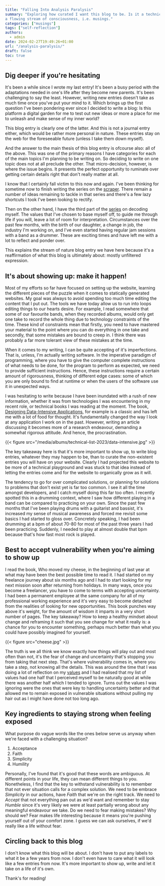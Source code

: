 ```yaml
---
title: "Falling Into Analysis Paralysis"
summary: "Exploring how curated I want this blog to be. Is it a technical playground for me to test out ideas or 
a flowing stream of consciousness, i.e. musings."
categories: ["musings"]
tags: ["self-reflection"]
authors:
  - admin
date: 2024-02-27T19:49:26+01:00
url: "/analysis-paralysis/"
draft: false
toc: true
---
```


## Dig deeper if you're hesitating

It's been a while since I wrote my last entry! It's been a busy period with the
adaptations needed in one's life after they become new parents. It's been
challenging to say the least. However, writing new entries doesn't take as much
time once you've put your mind to it. Which brings up the first question I've
been pondering ever since I decided to write a blog: Is this platform a digital
garden for me to test out new ideas or more a place for me to unleash and make
sense of my inner world?

This blog entry is clearly one of the latter. And this is not a journal entry
either, which would be rather more personal in nature. These entries stay on the
web for the foreseeable future (unless I take them down myself).

And the answer to the main thesis of this blog entry is ofcourse also: all of
the above. This was one of the primary reasons I have categories for each of the
main topics I'm planning to be writing on. So deciding to write on one topic
does not at all preclude the other. That micro-decision, however, is where the
issue begins. It presents the perfect opportunity to ruminate over getting
certain details right that don't really matter at all.

I know that I certainly fall victim to this now and again. I've been thinking
for sometime now to finish writing the series on the
[scraper](/content/post/series-building-a-scraper-that-scales/_index.md). There
remain a number of ideas remaining to tackle in that series and there's a few
lazy shortcuts I took I've been looking to rectify.

Then on the other hand, I have the third part of the
[series](/content/post/series-decoding-rohail/_index.md) on decoding myself. The
values that I've chosen to base myself off, to guide me through life if you
will, leave a lot of room for interpretation. Circumstances over the past few
months, with the birth of our daughter, a change in job, the industry I'm
working on, and I've even started having regular jam sessions with a band as a
drummer. These are exciting times and have left me with a lot to reflect and
ponder over.

This explains the stream of nature blog entry we have here because it's a
reaffirmation of what this blog is ultimately about: mostly unfiltered
expression.

## It's about showing up: make it happen!

Most of my efforts so far have focused on setting up the website, learning the
different pieces of the puzzle when it comes to statically generated websites.
My goal was always to avoid spending too much time editing the content that I
put out. The tools we have today allow us to run into loops editing things to
our hearts desire. For example, I read somewhere that some of our favourite
bands, when they recorded albums, would only get one take to record the whole
thing due to technology constraints of the time. These kind of constraints mean
that firstly, you need to have mastered your material to the point where you can
do everything in one take and secondly, that some mistakes are bound to creep
in. I think there was probably a far more tolerant view of these mistakes at the
time.

When it comes to my writing, I can be quite accepting of it's imperfections.
That is, unless, I'm actually writing software. In the imperative paradigm of
programming, where you have to give the computer complete instructions of what
needs to be done, for the program to perform as expected, we need to provide
sufficient instructions. Hence, these instructions require a certain amount of
rigorousness, thinking of different edge cases: some of which you are only bound
to find at runtime or when the users of the software use it in unexpected ways.

I was hesitating to write because I have been inundated with a rush of new
information, whether it was from technologies I was encountering in my recent
role, or technical books I was reading at the moment. The book,
[Designing Data-Intensive Applications](https://www.amazon.de/-/en/Designing-Data-Intensive-Applications-Reliable-Maintainable/dp/1449373321/ref=sr_1_1?crid=3FJXGHQ63JL2S&keywords=designing+data-intensive+applications+by+martin+kleppmann&qid=1697911731&sprefix=designing+data%2Caps%2C74&sr=8-1),
for example is a classic and has left me with a lot of food for thought. It's
fundamentally changed the way I look at any application I work on in the past.
However, writing an article discussing it becomes more of a research endeavour,
demanding a somewhat rigorous attitude. And hence, the procrastination.

{{< figure src="/media/albums/technical-list-2023/data-intensive.jpg" >}}

The key takeaway here is that it's more important to show up, to write blog
entries, whatever they may happen to be, than to curate the non-existent entries
you will have on your website. Clearly I had projected this website to be more
of a technical playground and was stuck to that idea instead of letting the
entries come and for the website to organically grow as it will.

The tendency to go for over complicated solutions, or planning for solutions to
problems that don't exist yet is far too common. I see it all the time amongst
developers, and I catch myself doing this far too often. I recently spotted this
in a drumming context, where I saw how different playing in a band can be
compared to practicing on your own. Since the past few months that I've been
playing drums with a guitarist and bassist, it's increased my sense of musical
awareness and forced me revisit some basics I had started to gloss over.
Concretely speaking, I had been drumming at a bpm of about 70-80 for most of the
past three years I had been practicing. Suddenly, I needed to play at almost
double that bpm because that's how fast most rock is played.

## Best to accept vulnerability when you're aiming to show up

I read the book, Who moved my cheese, in the beginning of last year at what may
have been the best possible time to read it. I had started on my freelance
journey about six months ago and I had to start looking for my next mission soon
after returning from holidays. In many ways, once you become a freelancer, you
have to come to terms with accepting uncertainty. I had been a permanent
employee at the same company for all of my professional working experience and
it's very easy to become detached from the realities of looking for new
opportunities. This book punches way above it's weight, for the amount of wisdom
it imparts in a very short number of pages. The key takeaway? How to keep a
healthy mindset about change and reframing it such that you see change for what
it really is: a chance for you to encounter something, perhaps much better than
what you could have possibly imagined for yourself.

{{< figure src="cheese.jpg" >}}

The truth is we all think we know exactly how things will play out and most
often than not, it's the fear of change and uncertainty that's stopping you from
taking that next step. That's where vulnerability comes in, where you take a
step, not knowing all the details. This was around the time that I was doing a
lot of reflection on my [values](/personal-values-part-ii/#my-values) and I had
realised that my list of values had one half that I perceived myself to be
naturally good at while there was another half which I tended to ignore. Turns
out the values I was ignoring were the ones that were key to handling
uncertainty better and that allowed me to remain exposed in vulnerable
situations without pulling my hair out as I might have done not too long ago.

## Key ingredients to staying strong when feeling exposed

What purpose do vague words like the ones below serve us anyway when we're faced
with a challenging situation?

1. Acceptance
2. Faith
3. Simplicity
4. Humility

Personally, I've found that it's good that these words are ambiguous. At
different points in your life, they can mean different things to you.
Nonetheless, I find that the key to withstand vulnerability is to remember that
not ever situation calls for a complex solution. We need to be embrace
_Simplicity_ in our actions, have _Faith_ that we're on the right track. We need
to _Accept_ that not everything pan out as we'd want and remember to stay
_Humble_ since it's very likely we were at least partially wrong about any
meaningful endeavour we take. Do we need to fear making mistakes? Why should we?
Fear makes life interesting because it means you're pushing yourself out of your
comfort zone. I guess we can ask ourselves, if we'd really like a life without
fear.

## Circling back to this blog

I don't know what this blog will be about. I don't have to put any labels to
what it be a few years from now. I don't even have to care what it will look
like a few entries from now. It's more important to show up, write and let it
take on a life of it's own.

Thank's for reading!
